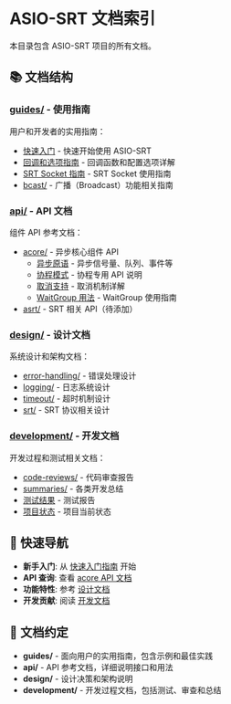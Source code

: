 # ASIO-SRT 文档索引

本目录包含 ASIO-SRT 项目的所有文档。

## 📚 文档结构

### [guides/](guides/) - 使用指南
用户和开发者的实用指南：
- [快速入门](guides/QUICK_START.md) - 快速开始使用 ASIO-SRT
- [回调和选项指南](guides/CALLBACK_AND_OPTIONS_GUIDE.md) - 回调函数和配置选项详解
- [SRT Socket 指南](guides/SRT_SOCKET_GUIDE.md) - SRT Socket 使用指南
- [bcast/](guides/bcast/) - 广播（Broadcast）功能相关指南

### [api/](api/) - API 文档
组件 API 参考文档：
- [acore/](api/acore/) - 异步核心组件 API
  - [异步原语](api/acore/ASYNC_PRIMITIVES.md) - 异步信号量、队列、事件等
  - [协程模式](api/acore/COROUTINE_ONLY.md) - 协程专用 API 说明
  - [取消支持](api/acore/CANCELLATION_SUPPORT.md) - 取消机制详解
  - [WaitGroup 用法](api/acore/WAITGROUP_USAGE.md) - WaitGroup 使用指南
- [asrt/](api/asrt/) - SRT 相关 API（待添加）

### [design/](design/) - 设计文档
系统设计和架构文档：
- [error-handling/](design/error-handling/) - 错误处理设计
- [logging/](design/logging/) - 日志系统设计
- [timeout/](design/timeout/) - 超时机制设计
- [srt/](design/srt/) - SRT 协议相关设计

### [development/](development/) - 开发文档
开发过程和测试相关文档：
- [code-reviews/](development/code-reviews/) - 代码审查报告
- [summaries/](development/summaries/) - 各类开发总结
- [测试结果](development/TEST_RESULTS.md) - 测试报告
- [项目状态](development/PROJECT_STATUS.md) - 项目当前状态

## 🚀 快速导航

- **新手入门**: 从 [快速入门指南](guides/QUICK_START.md) 开始
- **API 查询**: 查看 [acore API 文档](api/acore/)
- **功能特性**: 参考 [设计文档](design/)
- **开发贡献**: 阅读 [开发文档](development/)

## 📝 文档约定

- **guides/** - 面向用户的实用指南，包含示例和最佳实践
- **api/** - API 参考文档，详细说明接口和用法
- **design/** - 设计决策和架构说明
- **development/** - 开发过程文档，包括测试、审查和总结

